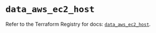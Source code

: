 # `data_aws_ec2_host`

Refer to the Terraform Registry for docs: [`data_aws_ec2_host`](https://registry.terraform.io/providers/hashicorp/aws/6.4.0/docs/data-sources/ec2_host).

